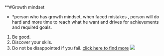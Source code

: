 **#Growth mindset

* *person who has growth mindset, when faced mistakes , person will do hard and more time to reach what he want and drives for achievements  and required goals. 


1. Be good.
2. Discover your skils.
3. Do not be disappointed if you fail.
[click here to find more](https://www.mindsetworks.com/science)
![](https://ideapod.com/wp-content/uploads/2019/04/Fixed-vs-Growth_-The-two-basic-mindsets-that-shape-our-lives-compressor.jpg)
